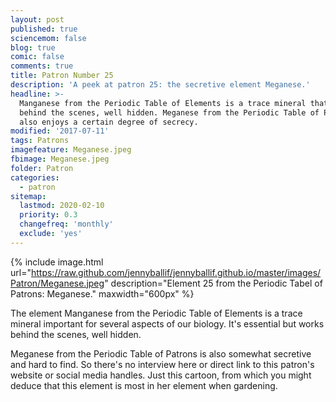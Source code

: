 ```yaml
---
layout: post
published: true
sciencemom: false
blog: true
comic: false
comments: true
title: Patron Number 25
description: 'A peek at patron 25: the secretive element Meganese.'
headline: >-
  Manganese from the Periodic Table of Elements is a trace mineral that works
  behind the scenes, well hidden. Meganese from the Periodic Table of Patrons
  also enjoys a certain degree of secrecy.
modified: '2017-07-11'
tags: Patrons
imagefeature: Meganese.jpeg
fbimage: Meganese.jpeg
folder: Patron
categories:
  - patron
sitemap:
  lastmod: 2020-02-10
  priority: 0.3
  changefreq: 'monthly'
  exclude: 'yes'
---
```

{% include image.html url="https://raw.github.com/jennyballif/jennyballif.github.io/master/images/Patron/Meganese.jpeg" description="Element 25 from the Periodic Tabel of Patrons: Meganese." maxwidth="600px" %}


The element Manganese from the Periodic Table of Elements is a trace mineral important for several aspects of our biology. It's essential but works behind the scenes, well hidden.

Meganese from the Periodic Table of Patrons is also somewhat secretive and hard to find. So there's no interview here or direct link to this patron's website or social media handles. Just this cartoon, from which you might deduce that this element is most in her element when gardening.
